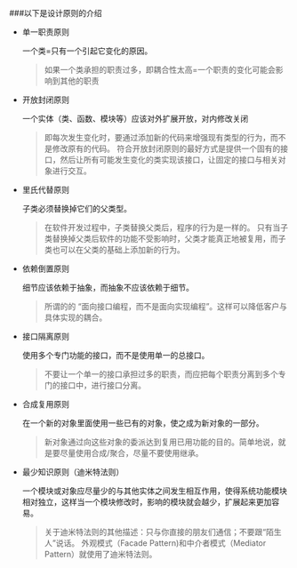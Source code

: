 ###以下是设计原则的介绍

- 单一职责原则
    
    一个类=只有一个引起它变化的原因。
    > 如果一个类承担的职责过多，即耦合性太高=一个职责的变化可能会影响到其他的职责
      

- 开放封闭原则
    
    一个实体（类、函数、模块等）应该对外扩展开放，对内修改关闭
    >即每次发生变化时，要通过添加新的代码来增强现有类型的行为，而不是修改原有的代码。
符合开放封闭原则的最好方式是提供一个固有的接口，然后让所有可能发生变化的类实现该接口，让固定的接口与相关对象进行交互。
- 里氏代替原则
    
    子类必须替换掉它们的父类型。
    >在软件开发过程中，子类替换父类后，程序的行为是一样的。
只有当子类替换掉父类后软件的功能不受影响时，父类才能真正地被复用，而子类也可以在父类的基础上添加新的行为。
- 依赖倒置原则

    细节应该依赖于抽象，而抽象不应该依赖于细节。
    >所谓的的 “面向接口编程，而不是面向实现编程”。这样可以降低客户与具体实现的耦合。
- 接口隔离原则

    使用多个专门功能的接口，而不是使用单一的总接口。
    >不要让一个单一的接口承担过多的职责，而应把每个职责分离到多个专门的接口中，进行接口分离。
- 合成复用原则

    在一个新的对象里面使用一些已有的对象，使之成为新对象的一部分。
    >新对象通过向这些对象的委派达到复用已用功能的目的。简单地说，就是要尽量使用合成/聚合，尽量不要使用继承。
- 最少知识原则（迪米特法则）

    一个模块或对象应尽量少的与其他实体之间发生相互作用，使得系统功能模块相对独立，这样当一个模块修改时，影响的模块就会越少，扩展起来更加容易。
    >关于迪米特法则的其他描述：只与你直接的朋友们通信；不要跟“陌生人”说话。
外观模式（Facade Pattern)和中介者模式（Mediator Pattern）就使用了迪米特法则。
